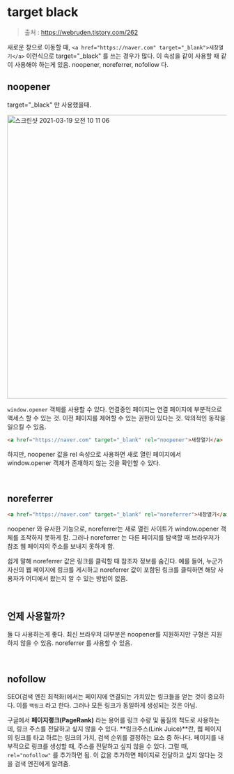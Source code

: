 # target black

> 출처 : https://webruden.tistory.com/262

새로운 창으로 이동할 때, `<a href="https://naver.com" target="_blank">새창열기</a>` 이런식으로 target="_black" 를 쓰는 경우가 많다. 이 속성을 같이 사용할 때 같이 사용해야 하는게 있음. noopener, noreferrer, nofollow 다.

## noopener

target="_black" 만 사용했을때.

<img width="651" alt="스크린샷 2021-03-19 오전 10 11 06" src="https://user-images.githubusercontent.com/59427983/111717486-776ef180-889b-11eb-8a69-f246ecfa4b70.png">

`window.opener` 객체를 사용할 수 있다. 연결중인 페이지는 연결 페이지에 부분적으로 액세스 할 수 있는 것. 이전 페이지를 제어할 수 있는 권한이 있다는 것. 악의적인 동작을 일으킬 수 있음.

```html
<a href="https://naver.com" target="_blank" rel="noopener">새창열기</a>
```

하지만, noopener 값을 rel 속성으로 사용하면 새로 열린 페이지에서 window.opener 객체가 존재하지 않는 것을 확인할 수 있다.

<br/>

## noreferrer

```html
<a href="https://naver.com" target="_blank" rel="noreferrer">새창열기</a>
```

noopener 와 유사한 기능으로, noreferrer는 새로 열린 사이트가 window.opener 객체를 조작하지 못하게 함. 그러나 noreferrer 는 다른 페이지를 탐색할 때 브라우저가 참조 웹 페이지의 주소를 보내지 못하게 함.

쉽게 말해 noreferrer 값은 링크를 클릭할 때 참조자 정보를 숨긴다. 예를 들어, 누군가 자신의 웹 페이지에 링크를 게시하고 noreferrer 값이 포함된 링크를 클릭하면 해당 사용자가 어디에서 왔는지 알 수 있는 방법이 없음.

<br/>

## 언제 사용할까?

둘 다 사용하는게 좋다. 최신 브라우저 대부분은 noopener를 지원하지만 구형은 지원 하지 않을 수 있음. noreferrer 를 사용할 수 있음.

<br/>

## nofollow

SEO(검색 엔진 최적화)에서는 페이지에 연결되는 가치있는 링크들을 얻는 것이 중요하다. 이를 `백링크` 라고 한다. 그러나 모든 링크가 동일하게 생성되는 것은 아님.

구글에서 **페이지랭크(PageRank)** 라는 용어를 링크 수량 및 품질의 척도로 사용하는데, 링크 주스를 전달하고 싶지 않을 수 있다. **링크주스(Link Juice)**란, 웹 페이지의 링크를 타고 하르는 링크의 가치, 검색 순위를 결정하는 요소 중 하나다. 페이지를 내부적으로 링크를 생성할 때, 주스를 전달하고 싶지 않을 수 있다. 그럴 때, `rel="nofollow"` 를 추가하면 됨. 이 값을 추가하면 페이지로 전달하고 싶지 않다는 것을 검색 엔진에게 알려줌.
